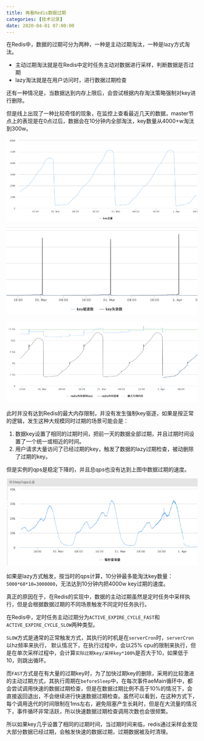 ```yaml
---
title: 再看Redis数据过期
categories: [技术记录]
date: 2020-04-01 07:00:00
---
```


在Redis中，数据的过期可分为两种，一种是主动过期淘汰，一种是lazy方式淘汰。

- 主动过期淘汰就是在Redis中定时任务主动对数据进行采样，判断数据是否过期
- lazy淘汰就是在用户访问时，进行数据过期检查

还有一种情况是，当数据达到内存上限后，会尝试根据内存淘汰策略强制对key进行删除。

但是线上出现了一种比较奇怪的现象，在监控上查看最近几天的数据，master节点上的表现是在0点过后，数据会在10分钟内全部淘汰，key数量从4000+w淘汰到300w。

![](https://raw.githubusercontent.com/yongman/i/img/picgo/20200401094825.png)

![](https://raw.githubusercontent.com/yongman/i/img/picgo/20200401094702.png)

![](https://raw.githubusercontent.com/yongman/i/img/picgo/20200401151312.png)

此时并没有达到Redis的最大内存限制，并没有发生强制key驱逐，如果是按正常的逻辑，发生这种大规模同时过期的场景可能会是：

1. 数据key设置了相同的过期时间，把前一天的数据全部过期，并且过期时间设置了一个统一或相近的时间。
2. 用户请求大量访问了已经过期的key，触发了数据的lazy过期检查，被动删除了过期的key。

但是实例的qps是稳定下降的，并且总qps也没有达到上图中数据过期的速度。

![](https://raw.githubusercontent.com/yongman/i/img/picgo/20200401095426.png)

如果是lazy方式触发，按当时的qps计算，10分钟最多能淘汰key数量：`5000*60*10=3000000`，无法达到10分钟内把4000w key过期的速度。



真正的原因在于，在Redis的实现中，数据的主动过期虽然是定时任务中采样执行，但是会根据数据过期的不同场景触发不同定时任务执行。

在Redis中，定时任务主动过期分为`ACTIVE_EXPIRE_CYCLE_FAST`和`ACTIVE_EXPIRE_CYCLE_SLOW`两种类型。

`SLOW`方式是通常的正常触发方式，其执行的时机是在`serverCron`时，`serverCron`以hz频率来执行， 默认情况下，在执行过程中，会以25% cpu的限制来执行，但是在单次采样过程中，会计算`实际过期key/采样key*100%`是否大于10，如果低于10，则跳出循环。

而`FAST`方式是在有大量的过期key时，为了加快过期key的删除，采用的比较激进的主动过期方式，其执行周期在`beforeSleep`中，在每次事件aeMain循环中，都会尝试调用快速的数据过期检查，但是在数据过期比例不高于10%的情况下，会直接返回退出，不会继续进行快速数据过期检查。虽然可以看到，在这种方式下，每个调用迭代的时间限制在1ms左右，避免阻塞产生长耗时，但是在大流量的情况下，事件循环非常活跃，所以快速数据过期检查调用次数也会很频繁。



所以如果key几乎设置了相同的过期时间，当过期时间来临，redis通过采样会发现大部分数据已经过期，会触发快速的数据过期，过期数据被及时清理。